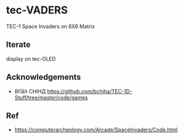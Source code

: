 # tec-VADERS
TEC-1 Space Invaders on 8X8 Matrix 


## Iterate
display on tec-OLED

## Acknowledgements
* Břīåñ CHIHД
https://github.com/bchiha/TEC-1D-Stuff/tree/master/code/games

## Ref
- https://computerarcheology.com/Arcade/SpaceInvaders/Code.html

